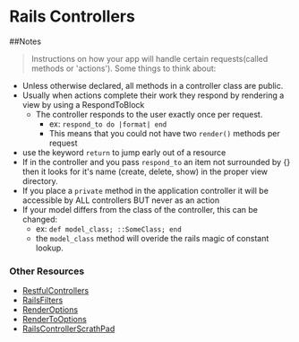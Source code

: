 # Rails Controllers

##Notes

>Instructions on how your app will handle certain requests(called methods or 'actions'). Some things to think about:  

* Unless otherwise declared, all methods in a controller class are public.
* Usually when actions complete their work they respond by rendering a view by using a RespondToBlock
  * The controller responds to the user exactly once per request.
	* ex: `respond_to do |format| end`
	* This means that you could not have two `render()` methods per request
* use the keyword `return` to jump early out of a resource
* If in the controller and you pass `respond_to` an item not surrounded by {} then it looks for it's name (create, delete, show) in the proper view directory.
* If you place a `private` method in the application controller it will be accessible by ALL controllers BUT never as an action
* If your model differs from the class of the controller, this can be changed:
  * ex: `def model_class; ::SomeClass; end`
  * the `model_class` method will overide the rails magic of constant lookup.

### Other Resources

* [RestfulControllers][1]
* [RailsFilters][2]
* [RenderOptions][3]
* [RenderToOptions][4]
* [RailsControllerScrathPad][5]

[1]: /RestfulControllers
[2]: /RailsFilters
[3]: /RenderOptions
[4]: /RenderToOptions
[5]: /RailsControllerScrathPad
